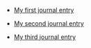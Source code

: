 - [My first journal entry](entries/1.md)

- [My second journal entry](entries/2.md)

- [My third journal entry](entries/3.md)

